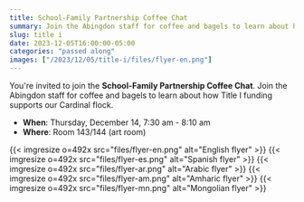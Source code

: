 ```yaml
--- 
title: School-Family Partnership Coffee Chat
summary: Join the Abingdon staff for coffee and bagels to learn about how Title I funding supports our Cardinal flock.
slug: title i
date: 2023-12-05T16:00:00-05:00
categories: "passed along"
images: ["/2023/12/05/title-i/files/flyer-en.png"]
---
```


 You're invited to join the **School-Family Partnership Coffee Chat**. Join the Abingdon staff for coffee and bagels to learn about how Title I funding supports our Cardinal flock.

 - **When**: Thursday, December 14, 7:30 am - 8:10 am
 - **Where**: Room 143/144 (art room)

{{< imgresize o=492x src="files/flyer-en.png" alt="English flyer" >}}
{{< imgresize o=492x src="files/flyer-es.png" alt="Spanish flyer" >}}
{{< imgresize o=492x src="files/flyer-ar.png" alt="Arabic flyer" >}}
{{< imgresize o=492x src="files/flyer-am.png" alt="Amharic flyer" >}}
{{< imgresize o=492x src="files/flyer-mn.png" alt="Mongolian flyer" >}}